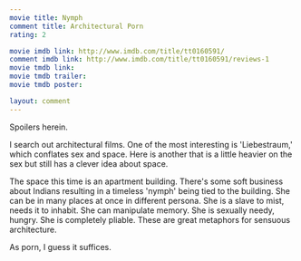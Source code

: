 ```yaml
---
movie title: Nymph
comment title: Architectural Porn
rating: 2

movie imdb link: http://www.imdb.com/title/tt0160591/
comment imdb link: http://www.imdb.com/title/tt0160591/reviews-1
movie tmdb link: 
movie tmdb trailer: 
movie tmdb poster: 

layout: comment
---
```


Spoilers herein.

I search out architectural films. One of the most interesting is 'Liebestraum,' which conflates  sex and space. Here is another that is a little heavier on the sex but still has a clever idea  about space.

The space this time is an apartment building. There's some soft business about Indians  resulting in a timeless 'nymph' being tied to the building. She can be in many places at once  in different persona. She is a slave to mist, needs it to inhabit. She can manipulate memory.  She is sexually needy, hungry. She is completely pliable. These are great metaphors for  sensuous architecture. 

As porn, I guess it suffices.